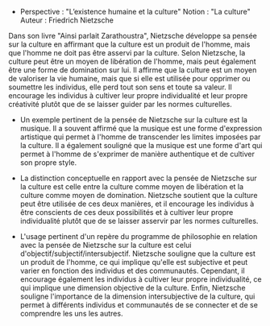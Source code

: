 - Perspective : "L’existence humaine et la culture"
Notion : "La culture"
Auteur : Friedrich Nietzsche

Dans son livre "Ainsi parlait Zarathoustra", Nietzsche développe sa pensée sur la culture en affirmant que la culture est un produit de l'homme, mais que l'homme ne doit pas être asservi par la culture. Selon Nietzsche, la culture peut être un moyen de libération de l'homme, mais peut également être une forme de domination sur lui. Il affirme que la culture est un moyen de valoriser la vie humaine, mais que si elle est utilisée pour opprimer ou soumettre les individus, elle perd tout son sens et toute sa valeur. Il encourage les individus à cultiver leur propre individualité et leur propre créativité plutôt que de se laisser guider par les normes culturelles.

- Un exemple pertinent de la pensée de Nietzsche sur la culture est la musique. Il a souvent affirmé que la musique est une forme d'expression artistique qui permet à l'homme de transcender les limites imposées par la culture. Il a également souligné que la musique est une forme d'art qui permet à l'homme de s'exprimer de manière authentique et de cultiver son propre style.

- La distinction conceptuelle en rapport avec la pensée de Nietzsche sur la culture est celle entre la culture comme moyen de libération et la culture comme moyen de domination. Nietzsche soutient que la culture peut être utilisée de ces deux manières, et il encourage les individus à être conscients de ces deux possibilités et à cultiver leur propre individualité plutôt que de se laisser asservir par les normes culturelles.

- L'usage pertinent d'un repère du programme de philosophie en relation avec la pensée de Nietzsche sur la culture est celui d'objectif/subjectif/intersubjectif. Nietzsche souligne que la culture est un produit de l'homme, ce qui implique qu'elle est subjective et peut varier en fonction des individus et des communautés. Cependant, il encourage également les individus à cultiver leur propre individualité, ce qui implique une dimension objective de la culture. Enfin, Nietzsche souligne l'importance de la dimension intersubjective de la culture, qui permet à différents individus et communautés de se connecter et de se comprendre les uns les autres.
